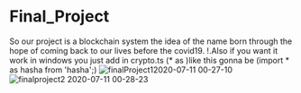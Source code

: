 # Final_Project
So our project is a blockchain system the idea of the name born through the hope of coming back to our lives before the covid19.
!.Also if you want it work in windows you just add in crypto.ts (* as )like this gonna be (import * as hasha from 'hasha';)
![finalProject12020-07-11 00-27-10](https://user-images.githubusercontent.com/66486002/87208004-b1035c00-c30d-11ea-9c67-3beceed10882.png)
![finalproject2 2020-07-11 00-28-23](https://user-images.githubusercontent.com/66486002/87208007-b52f7980-c30d-11ea-889c-19964ebfb2db.png)
